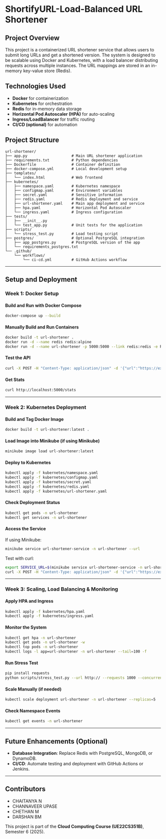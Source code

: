 # ShortifyURL-Load-Balanced URL Shortener

## Project Overview
This project is a containerized URL shortener service that allows users to submit long URLs and get a shortened version. The system is designed to be scalable using Docker and Kubernetes, with a load balancer distributing requests across multiple instances. The URL mappings are stored in an in-memory key-value store (Redis).

## Technologies Used
- **Docker** for containerization
- **Kubernetes** for orchestration
- **Redis** for in-memory data storage
- **Horizontal Pod Autoscaler (HPA)** for auto-scaling
- **Ingress/LoadBalancer** for traffic routing
- **CI/CD (optional)** for automation

## Project Structure
```
url-shortener/
├── app.py                    # Main URL shortener application
├── requirements.txt          # Python dependencies
├── Dockerfile                # Container definition
├── docker-compose.yml        # Local development setup
├── templates/
│   └── index.html            # Web frontend
├── kubernetes/
│   ├── namespace.yaml        # Kubernetes namespace
│   ├── configmap.yaml        # Environment variables
│   ├── secret.yaml           # Sensitive information
│   ├── redis.yaml            # Redis deployment and service
│   ├── url-shortener.yaml    # Main app deployment and service
│   ├── hpa.yaml              # Horizontal Pod Autoscaler
│   └── ingress.yaml          # Ingress configuration
├── tests/
│   ├── __init__.py
│   └── test_app.py           # Unit tests for the application
├── scripts/
│   └── stress_test.py        # Load testing script
├── postgres/                 # Optional PostgreSQL integration
│   ├── app_postgres.py       # PostgreSQL version of the app
│   └── requirements_postgres.txt
└── .github/
    └── workflows/
        └── ci-cd.yml         # GitHub Actions workflow
```

---

## Setup and Deployment

### Week 1: Docker Setup
#### Build and Run with Docker Compose
```sh
docker-compose up --build
```
#### Manually Build and Run Containers
```sh
docker build -t url-shortener .
docker run -d --name redis redis:alpine
docker run -d --name url-shortener -p 5000:5000 --link redis:redis -e REDIS_HOST=redis url-shortener
```
#### Test the API
```sh
curl -X POST -H "Content-Type: application/json" -d '{"url":"https://example.com/very/long/url"}' http://localhost:5000/shorten
```
#### Get Stats
```sh
curl http://localhost:5000/stats
```

---

### Week 2: Kubernetes Deployment
#### Build and Tag Docker Image
```sh
docker build -t url-shortener:latest .
```
#### Load Image into Minikube (if using Minikube)
```sh
minikube image load url-shortener:latest
```
#### Deploy to Kubernetes
```sh
kubectl apply -f kubernetes/namespace.yaml
kubectl apply -f kubernetes/configmap.yaml
kubectl apply -f kubernetes/secret.yaml
kubectl apply -f kubernetes/redis.yaml
kubectl apply -f kubernetes/url-shortener.yaml
```
#### Check Deployment Status
```sh
kubectl get pods -n url-shortener
kubectl get services -n url-shortener
```
#### Access the Service
If using Minikube:
```sh
minikube service url-shortener-service -n url-shortener --url
```
Test with curl:
```sh
export SERVICE_URL=$(minikube service url-shortener-service -n url-shortener --url)
curl -X POST -H "Content-Type: application/json" -d '{"url":"https://example.com/very/long/url"}' $SERVICE_URL/shorten
```

---

### Week 3: Scaling, Load Balancing & Monitoring
#### Apply HPA and Ingress
```sh
kubectl apply -f kubernetes/hpa.yaml
kubectl apply -f kubernetes/ingress.yaml
```
#### Monitor the System
```sh
kubectl get hpa -n url-shortener
kubectl get pods -n url-shortener -w
kubectl top pods -n url-shortener
kubectl logs -l app=url-shortener -n url-shortener --tail=100 -f
```
#### Run Stress Test
```sh
pip install requests
python scripts/stress_test.py --url http:// --requests 1000 --concurrency 50
```
#### Scale Manually (if needed)
```sh
kubectl scale deployment url-shortener -n url-shortener --replicas=5
```
#### Check Namespace Events
```sh
kubectl get events -n url-shortener
```

---

## Future Enhancements (Optional)
- **Database Integration**: Replace Redis with PostgreSQL, MongoDB, or DynamoDB.
- **CI/CD**: Automate testing and deployment with GitHub Actions or Jenkins.

---

## Contributors
- CHAITANYA N
- CHANNAVEER UPASE
- CHETHAN M
- DARSHAN BM

This project is part of the **Cloud Computing Course (UE22CS351B)**, Semester 6 (2025).

